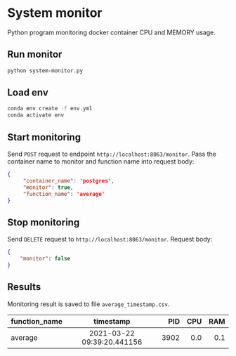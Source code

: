 # System monitor

Python program monitoring docker container CPU and MEMORY usage.

## Run monitor

```bash
python system-monitor.py
```
## Load env

```bash
conda env create -f env.yml
conda activate env
```


## Start monitoring
Send ```POST``` request to endpoint ```http://localhost:8063/monitor```. Pass the container name to monitor and function name into request body:
```json
{
     "container_name": 'postgres',
     "monitor": true,
     "function_name": 'average'
}
```
## Stop monitoring
Send ```DELETE``` request to ```http://localhost:8063/monitor```. Request body:

```json
{
    "monitor": false
}
```

## Results
Monitoring result is saved to file ```average_timestamp.csv```.

| function_name   | timestamp                  | PID   | CPU  | RAM  |
| --------------- |:--------------------------:| -----:| ----:|-----:|
| average         | 2021-03-22 09:39:20.441156 | 3902  | 0.0  | 0.1  |